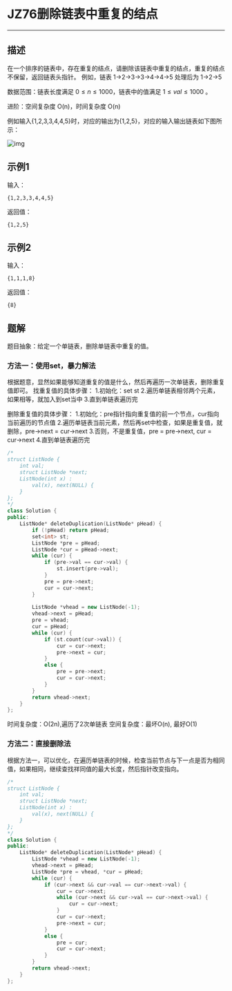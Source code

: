 # JZ76删除链表中重复的结点

---

## 描述

在一个排序的链表中，存在重复的结点，请删除该链表中重复的结点，重复的结点不保留，返回链表头指针。 例如，链表 1->2->3->3->4->4->5 处理后为 1->2->5

数据范围：链表长度满足 $0 \le n \le 1000$，链表中的值满足 $1 \le val \le 1000$ 。

进阶：空间复杂度 O(n)，时间复杂度 O(n)

例如输入{1,2,3,3,4,4,5}时，对应的输出为{1,2,5}，对应的输入输出链表如下图所示：

![img](https://uploadfiles.nowcoder.com/images/20211105/423483716_1636083477137/5B9CC4C8B8AE60071D9441AB64E66772)

## 示例1

输入：

```
{1,2,3,3,4,4,5}
```

返回值：

```
{1,2,5}
```

## 示例2

输入：

```
{1,1,1,8}
```

返回值：

```
{8}
```



## 题解

题目抽象：给定一个单链表，删除单链表中重复的值。

### 方法一：使用set，暴力解法

根据题意，显然如果能够知道重复的值是什么，然后再遍历一次单链表，删除重复值即可。
找重复值的具体步骤：
1.初始化：set<int> st
2.遍历单链表相邻两个元素，如果相等，就加入到set当中
3.直到单链表遍历完

删除重复值的具体步骤：
1.初始化：pre指针指向重复值的前一个节点，cur指向当前遍历的节点值
2.遍历单链表当前元素，然后再set中检查，如果是重复值，就删除，pre->next = cur->next
3.否则，不是重复值，pre = pre->next, cur = cur->next
4.直到单链表遍历完

```cpp
/*
struct ListNode {
    int val;
    struct ListNode *next;
    ListNode(int x) :
        val(x), next(NULL) {
    }
};
*/
class Solution {
public:
    ListNode* deleteDuplication(ListNode* pHead) {
        if (!pHead) return pHead;
        set<int> st;
        ListNode *pre = pHead;
        ListNode *cur = pHead->next;
        while (cur) {
            if (pre->val == cur->val) {
                st.insert(pre->val);
            }
            pre = pre->next;
            cur = cur->next;
        }
 
        ListNode *vhead = new ListNode(-1);
        vhead->next = pHead;
        pre = vhead;
        cur = pHead;
        while (cur) {
            if (st.count(cur->val)) {
                cur = cur->next;
                pre->next = cur;    
            }
            else {
                pre = pre->next;
                cur = cur->next;
            }
        }
        return vhead->next;
    }
};
```

时间复杂度：O(2n),遍历了2次单链表
空间复杂度：最坏O(n), 最好O(1)



### 方法二：直接删除法

根据方法一，可以优化，在遍历单链表的时候，检查当前节点与下一点是否为相同值，如果相同，继续查找祥同值的最大长度，然后指针改变指向。

```cpp
/*
struct ListNode {
    int val;
    struct ListNode *next;
    ListNode(int x) :
        val(x), next(NULL) {
    }
};
*/
class Solution {
public:
    ListNode* deleteDuplication(ListNode* pHead) {
        ListNode *vhead = new ListNode(-1);
        vhead->next = pHead;
        ListNode *pre = vhead, *cur = pHead;       
        while (cur) {
            if (cur->next && cur->val == cur->next->val) {
                cur = cur->next;
                while (cur->next && cur->val == cur->next->val) {
                    cur = cur->next;
                }
                cur = cur->next;
                pre->next = cur;
            }
            else {
                pre = cur;
                cur = cur->next;
            }
        }
        return vhead->next;
    }
};
```

